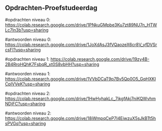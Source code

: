 ## Opdrachten-Proefstudeerdag

#opdrachten niveau 0: 
https://colab.research.google.com/drive/1PNkuGMpbe3Ku7zt89NU7n_HTWLc7In3b?usp=sharing

#antwoorden niveau 0: 
https://colab.research.google.com/drive/1JoXdAsJ3fVQaozeX6cr8V_yfDVSrcsFI?usp=sharing


#opdrachten niveau 1: 
https://colab.research.google.com/drive/19zy4B-2B4RroHQhK7FsbqR_xt0S8vbHH?usp=sharing

#antwoorden niveau 1: 
https://colab.research.google.com/drive/1VVbDCaT9p7Bv5Qp0O5_GqHXKICplVVeK?usp=sharing


#opdrachten niveau 2: 
https://colab.research.google.com/drive/1HwHyhakLc_7ikgfAkj7niKQWvhmNDjFC?usp=sharing

#antwoorden niveau 2: 
https://colab.research.google.com/drive/18iWmpqCeP7I4EiwzuX5sJkBTt5hsPVGq?usp=sharing
